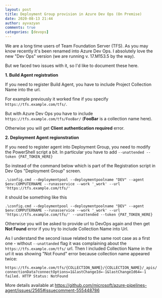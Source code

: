 ```yaml
---
layout: post
title: Deployment Group provision in Azure Dev Ops (On Premise)
date: 2020-08-13 21:44
author: ayvazyan
comments: true
categories: [devops]
---
```

We are a long time users of Team Foundation Server (TFS). As you may know recently it's been renamed into Azure Dev Ops.
I absolutely love the new "Dev Ops" version (we are running v. 17.M153.5 by the way).

But we faced two issues with it, so I'd like to document these here.

**1. Build Agent registration**

If you need to register Build Agent, you have to include Project Collection Name into the url. 

For example previously it worked fine if you specify `https://tfs.example.com/tfs/`.

But with Azure Dev Ops you have to include `https://tfs.example.com/tfs/FooBar/` (**FooBar** is a collection name here).

Otherwise you will get **Client authentication required** error.

**2. Deployment Agent regionstration**

If you need to register agent into Deployment Group, you need to modify the PowerShell script a bit. In particular you have to add `--unattended --token {PAT_TOKEN_HERE}`

So instead of the command below which is part of the Registration script in Dev Ops "Deployment Group" screen.

`.\config.cmd --deploymentpool --deploymentpoolname "DEV" --agent $env:COMPUTERNAME --runasservice --work '_work' --url 'https://tfs.example.com/tfs/'`

it should be something like this

`.\config.cmd --deploymentpool --deploymentpoolname "DEV" --agent $env:COMPUTERNAME --runasservice --work '_work' --url 'https://tfs.example.com/tfs/' --unattended --token {PAT_TOKEN_HERE}`

Otherwise you will be asked to provide url to DevOps again and then get **Not Found** error if you try to include Collection Name into Url.

As I understand the second issue related to the same root case as a first one - without `--unattanded` flag it was complaining about the `https://tfs.example.com/tfs/` url.
Then I included Collection Name in the url it was showing "Not Found" error because collection name appeared twice:

`https://tfs.example.com/tfs/{COLLECTION_NAME}/{COLLECTION_NAME}/_apis/connectionData?connectOptions=1&lastChangeId=-1&lastChangeId64=-1 failed. HTTP Status: NotFound`

More details available at https://github.com/microsoft/azure-pipelines-agent/issues/2565#issuecomment-555448786
